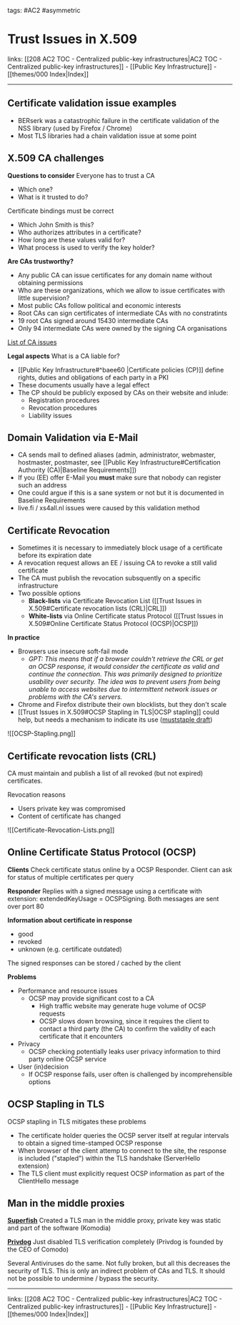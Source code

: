 tags: #AC2 #asymmetric 

# Trust Issues in X.509

links: [[208 AC2 TOC - Centralized public-key infrastructures|AC2 TOC - Centralized public-key infrastructures]] - [[Public Key Infrastructure]] - [[themes/000 Index|Index]]

---

## Certificate validation issue examples

- BERserk was a catastrophic failure in the certificate validation of the NSS library (used by Firefox / Chrome)
- Most TLS libraries had a chain validation issue at some point


## X.509 CA challenges

**Questions to consider**
Everyone has to trust a CA
- Which one?
- What is it trusted to do?

Certificate bindings must be correct
- Which John Smith is this?
- Who authorizes attributes in a certificate?
- How long are these values valid for?
- What process is used to verify the key holder?

**Are CAs trustworthy?**
- Any public CA can issue certificates for any domain name without obtaining permissions
- Who are these organizations, which we allow to issue certificates with little supervision?
- Most public CAs follow political and economic interests
- Root CAs can sign certificates of intermediate CAs with no constratints
- 19 root CAs signed around 15430 intermediate CAs
- Only 94 intermediate CAs were owned by the signing CA organisations

[List of CA issues](http://wiki.cacert.org/Risk/History)

**Legal aspects**
What is a CA liable for?
- [[Public Key Infrastructure#^baee60 |Certificate policies (CP)]] define rights, duties and obligations of each party in a PKI
- These documents usually have a legal effect
- The CP should be publicly exposed by CAs on their website and inlude:
	- Registration procedures
	- Revocation procedures
	- Liability issues


## Domain Validation via E-Mail

- CA sends mail to defined aliases (admin, administrator, webmaster, hostmaster, postmaster, see [[Public Key Infrastructure#Certification Authority (CA)|Baseline Requirements]])
- If you (EE) offer E-Mail you **must** make sure that nobody can register such an address
- One could argue if this is a sane system or not but it is documented in Baseline Requirements
- live.fi / xs4all.nl issues were caused by this validation method


## Certificate Revocation

- Sometimes it is necessary to immediately block usage of a certificate before its expiration date
- A revocation request allows an EE / issuing CA to revoke a still valid certificate
- The CA must publish the revocation subsquently on a specific infrastructure
- Two possible options
	- **Black-lists** via Certificate Revocation List ([[Trust Issues in X.509#Certificate revocation lists (CRL)|CRL]])
	- **White-lists** via Online Certificate status Protocol ([[Trust Issues in X.509#Online Certificate Status Protocol (OCSP)|OCSP]])

**In practice**
- Browsers use insecure soft-fail mode
	- *GPT: This means that if a browser couldn't retrieve the CRL or get an OCSP response, it would consider the certificate as valid and continue the connection. This was primarily designed to prioritize usability over security. The idea was to prevent users from being unable to access websites due to intermittent network issues or problems with the CA's servers.*
- Chrome and Firefox distribute their own blocklists, but they don't scale
- [[Trust Issues in X.509#OCSP Stapling in TLS|OCSP stapling]] could help, but needs a mechanism to indicate its use ([muststaple draft](https://blog.apnic.net/2019/01/15/is-the-web-ready-for-ocsp-must-staple/))

![[OCSP-Stapling.png]]


## Certificate revocation lists (CRL)

CA must maintain and publish a list of all revoked (but not expired) certificates.

Revocation reasons
- Users private key was compromised
- Content of certificate has changed

![[Certificate-Revocation-Lists.png]]


## Online Certificate Status Protocol (OCSP)

**Clients**
Check certificate status online by a OCSP Responder. Client can ask for status of multiple certificates per query

**Responder**
Replies with a signed message using a certificate with extension: extendedKeyUsage = OCSPSigning. Both messages are sent over port 80

**Information about certificate in response**
- good
- revoked
- unknown (e.g. certificate outdated)

The signed responses can be stored / cached by the client

**Problems**
- Performance and resource issues
	- OCSP may provide significant cost to a CA
		- High traffic website may generate huge volume of OCSP requests
		- OCSP slows down browsing, since it requires the client to contact a third party (the CA) to confirm the validity of each certificate that it encounters
- Privacy
	- OCSP checking potentially leaks user privacy information to third party online OCSP service
- User (in)decision
	- If OCSP response fails, user often is challenged by incomprehensible options


## OCSP Stapling in TLS

OCSP stapling in TLS mitigates these problems
- The certificate holder queries the OCSP server itself at regular intervals to obtain a signed time-stamped OCSP response
- When browser of the client attemp to connect to the site, the response is included ("stapled") within the TLS handshake (ServerHello extension)
- The TLS client must explicitly request OCSP information as part of the ClientHello message


## Man in the middle proxies

**[Superfish](https://en.wikipedia.org/wiki/Superfish)**
Created a TLS man in the middle proxy, private key was static and part of the software (Komodia)

**[Privdog](https://www.heise.de/news/PrivDog-torpediert-die-Web-Sicherheit-im-Namen-der-Privatsphaere-2557756.html)**
Just disabled TLS verification completely (Privdog is founded by the CEO of Comodo)

Several Antiviruses do the same. Not fully broken, but all this decreases the security of TLS. This is only an indirect problem of CAs and TLS. It should not be possible to undermine / bypass the security.

---
links: [[208 AC2 TOC - Centralized public-key infrastructures|AC2 TOC - Centralized public-key infrastructures]] - [[Public Key Infrastructure]] - [[themes/000 Index|Index]]